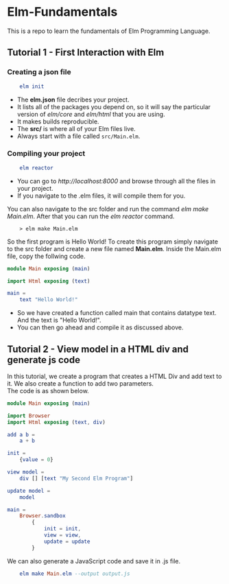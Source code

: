 # Elm-Fundamentals
This is a repo to learn the fundamentals of Elm Programming Language.

## Tutorial 1 - First Interaction with Elm
### Creating a json file
```elm
    elm init
```
 - The **elm.json** file decribes your project.
 - It lists all of the packages you depend on, so it will say the particular version of *elm/core* and *elm/html* that you are using.
 - It makes builds reproducible.
 - The **src/** is where all of your Elm files live.
 - Always start with a file called ```src/Main.elm```.
### Compiling your project
```elm
    elm reactor
```
  - You can go to *http://localhost:8000* and browse through all the files in your project.
  - If you navigate to the .elm files, it will compile them for you.

You can also navigate to the src folder and run the command *elm make Main.elm*. After that you can run the *elm reactor* command.
```
    > elm make Main.elm
```
So the first program is Hello World! To create this program simply navigate to the src folder and create a new file named **Main.elm**. Inside the Main.elm file, copy the follwing code.
```elm
module Main exposing (main)

import Html exposing (text)

main = 
    text "Hello World!"
```
- So we have created a function called main that contains datatype text. And the text is "Hello World!".
- You can then go ahead and compile it as discussed above.

## Tutorial 2 - View model in a HTML div and generate js code
In this tutorial, we create a program that creates a HTML Div and add text to it. We also create a function to add two parameters.\
The code is as shown below.
```elm
module Main exposing (main)

import Browser
import Html exposing (text, div)

add a b = 
    a + b

init =
    {value = 0}

view model =
    div [] [text "My Second Elm Program"]

update model =
    model

main =
    Browser.sandbox
        {
            init = init,
            view = view,
            update = update
        }
```
We can also generate a JavaScript code and save it in .js file.
```elm
    elm make Main.elm --output output.js
```